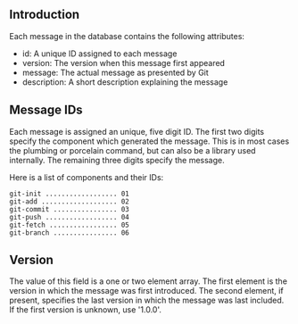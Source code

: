 
Introduction
------------

Each message in the database contains the following attributes:

 - id: A unique ID assigned to each message
 - version: The version when this message first appeared
 - message: The actual message as presented by Git
 - description: A short description explaining the message


Message IDs
-----------

Each message is assigned an unique, five digit ID. The first two digits
specify the component which generated the message. This is in most cases the
plumbing or porcelain command, but can also be a library used internally. The
remaining three digits specify the message.

Here is a list of components and their IDs:

    git-init .................. 01
    git-add ................... 02
    git-commit ................ 03
    git-push .................. 04
    git-fetch ................. 05
    git-branch ................ 06


Version
-------

The value of this field is a one or two element array. The first element is
the version in which the message was first introduced. The second element, if
present, specifies the last version in which the message was last included. If
the first version is unknown, use '1.0.0'.
